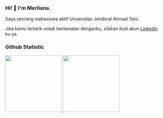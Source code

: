 ### Hi! 👋 I'm Merliana.

Saya seorang mahasiswa aktif Universitas Jenderal Ahmad Yani.

Jika kamu tertarik untuk berkenalan denganku, silakan ikuti akun [Linkedin](https://www.linkedin.com/in/merlianatris/) ku ya.

### Github Statistic
<p align="left">
<a href="https://github.com/merlianats">
  <img height="180em" src="https://github-readme-stats-eight-theta.vercel.app/api?username=dimasmds&show_icons=true&theme=algolia&include_all_commits=true&count_private=true"/>
  <img height="180em" src="https://github-readme-stats-eight-theta.vercel.app/api/top-langs/?username=dimasmds&layout=compact&langs_count=8&theme=algolia"/>
</a>
</p>

<!--
**merlianats/merlianats** is a ✨ _special_ ✨ repository because its `README.md` (this file) appears on your GitHub profile.

Here are some ideas to get you started:

- 🔭 I’m currently working on ...
- 🌱 I’m currently learning ...
- 👯 I’m looking to collaborate on ...
- 🤔 I’m looking for help with ...
- 💬 Ask me about ...
- 📫 How to reach me: ...
- 😄 Pronouns: ...
- ⚡ Fun fact: ...
-->
